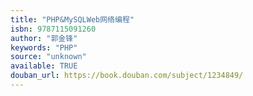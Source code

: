 ```yaml
---
title: "PHP&MySQLWeb网络编程"
isbn: 9787115091260
author: "郭金锋"
keywords: "PHP"
source: "unknown"
available: TRUE
douban_url: https://book.douban.com/subject/1234849/
---
```

